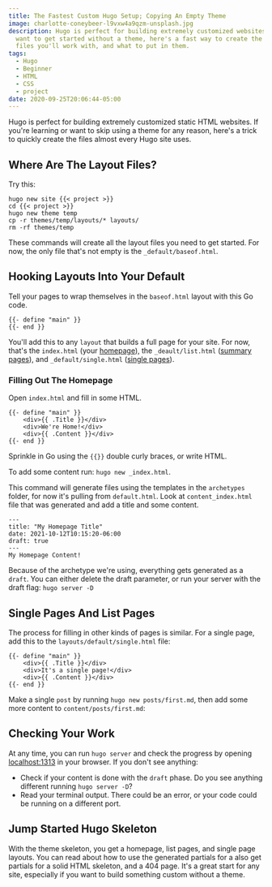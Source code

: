 ```yaml
---
title: The Fastest Custom Hugo Setup; Copying An Empty Theme
image: charlotte-coneybeer-l9vxw4a9qzm-unsplash.jpg
description: Hugo is perfect for building extremely customized websites. If you
  want to get started without a theme, here's a fast way to create the empty
  files you'll work with, and what to put in them.
tags:
  - Hugo
  - Beginner
  - HTML
  - CSS
  - project
date: 2020-09-25T20:06:44-05:00
---
```

Hugo is perfect for building extremely customized static HTML websites. If you're learning or want to skip using a theme for any reason, here's a trick to quickly create the files almost every Hugo site uses.

## Where Are The Layout Files?

Try this:

```
hugo new site {{< project >}}
cd {{< project >}}
hugo new theme temp
cp -r themes/temp/layouts/* layouts/
rm -rf themes/temp
```

These commands will create all the layout files you need to get started. For now, the only file that's not empty is the `_default/baseof.html`.

## Hooking Layouts Into Your Default

Tell your pages to wrap themselves in the `baseof.html` layout with this Go code.

```
{{- define "main" }}
{{- end }}
```

You'll add this to any `layout` that builds a full page for your site. For now, that's the `index.html` (your [homepage](https://gohugo.io/templates/homepage/)), the `_deault/list.html` ([summary pages](https://gohugo.io/templates/lists/)), and `_default/single.html` ([single pages](https://gohugo.io/templates/single-page-templates/)).

### Filling Out The Homepage

Open `index.html` and fill in some HTML.

```
{{- define "main" }}
    <div>{{ .Title }}</div>
    <div>We're Home!</div>
    <div>{{ .Content }}</div>
{{- end }}
```

Sprinkle in Go using the `{{}}` double curly braces, or write HTML.

To add some content run: `hugo new _index.html`. 

This command will generate files using the templates in the `archetypes` folder, for now it's pulling from `default.html`. Look at `content_index.html` file that was generated and add a title and some content.

```
---
title: "My Homepage Title"
date: 2021-10-12T10:15:20-06:00
draft: true
---
My Homepage Content!
```

Because of the archetype we're using, everything gets generated as a `draft`. You can either delete the draft parameter, or run your server with the draft flag: `hugo server -D`

## Single Pages And List Pages

The process for filling in other kinds of pages is similar. For a single page, add this to the `layouts/default/single.html` file:

```
{{- define "main" }}
    <div>{{ .Title }}</div>
    <div>It's a single page!</div>
    <div>{{ .Content }}</div>
{{- end }}
```

Make a single `post` by running `hugo new posts/first.md`, then add some more content to `content/posts/first.md`:

## Checking Your Work

At any time, you can run `hugo server` and check the progress by opening [localhost:1313](http://localhost:1313/) in your browser. If you don't see anything: 
- Check if your content is done with the `draft` phase. Do you see anything different running `hugo server -D`?
- Read your terminal output. There could be an error, or your code could be running on a different port.

## Jump Started Hugo Skeleton

With the theme skeleton, you get a homepage, list pages, and single page layouts. You can read about how to use the generated partials for a  also get partials for a solid HTML skeleton, and a 404 page. It's a great start for any site, especially if you want to build something custom without a theme.